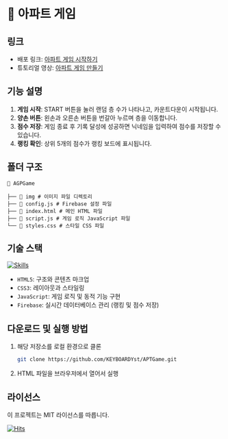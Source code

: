 # 🏢 아파트 게임

## 링크

- 배포 링크: [아파트 게임 시작하기](https://keyboardyst.github.io/APTGame/)
- 튜토리얼 영상: [아파트 게임 만들기](https://www.youtube.com)

## 기능 설명

1. **게임 시작**: START 버튼을 눌러 랜덤 층 수가 나타나고, 카운트다운이 시작됩니다.
2. **양손 버튼**: 왼손과 오른손 버튼을 번갈아 누르며 층을 이동합니다.
3. **점수 저장**: 게임 종료 후 기록 달성에 성공하면 닉네임을 입력하여 점수를 저장할 수 있습니다.
4. **랭킹 확인**: 상위 5개의 점수가 랭킹 보드에 표시됩니다.

## 폴더 구조

```
📂 AGPGame

├── 📂 img # 이미지 파일 디렉토리
├── 📄 config.js # Firebase 설정 파일
├── 📄 index.html # 메인 HTML 파일
├── 📄 script.js # 게임 로직 JavaScript 파일
└── 📄 styles.css # 스타일 CSS 파일
```

## 기술 스택

[![Skills](https://skillicons.dev/icons?i=html,css,js,firebase)](https://skillicons.dev)

- `HTML5`: 구조와 콘텐츠 마크업
- `CSS3`: 레이아웃과 스타일링
- `JavaScript`: 게임 로직 및 동적 기능 구현
- `Firebase`: 실시간 데이터베이스 관리 (랭킹 및 점수 저장)

## 다운로드 및 실행 방법

1. 해당 저장소를 로컬 환경으로 클론

   ```bash
   git clone https://github.com/KEYBOARDYst/APTGame.git
   ```

2. HTML 파일을 브라우저에서 열어서 실행

## 라이선스

이 프로젝트는 MIT 라이선스를 따릅니다.

[![Hits](https://hits.seeyoufarm.com/api/count/incr/badge.svg?url=https%3A%2F%2Fgithub.com%2FKEYBOARDYst%2FAPTGame&count_bg=%23F56B8F&title_bg=%23292929&icon=&icon_color=%23F56B8F&title=hits&edge_flat=false)](https://hits.seeyoufarm.com)
